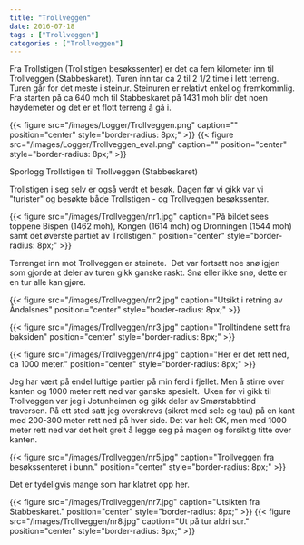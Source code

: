 ```yaml
---
title: "Trollveggen"
date: 2016-07-18
tags : ["Trollveggen"]
categories : ["Trollveggen"]
---
```

Fra Trollstigen (Trollstigen besøkssenter) er det ca fem kilometer inn til Trollveggen (Stabbeskaret). Turen inn tar ca 2 til 2 1/2 time i lett terreng. Turen går for det meste i steinur. Steinuren er relativt enkel og fremkommlig. Fra starten på ca 640 moh til Stabbeskaret på 1431 moh blir det noen høydemeter og det er et flott terreng å gå i.

{{< figure src="/images/Logger/Trollveggen.png" caption="" position="center" style="border-radius: 8px;" >}}
{{< figure src="/images/Logger/Trollveggen_eval.png" caption="" position="center" style="border-radius: 8px;" >}}

Sporlogg Trollstigen til Trollveggen (Stabbeskaret)

Trollstigen i seg selv er også verdt et besøk. Dagen før vi gikk var vi "turister" og besøkte både Trollstigen - og Trollveggen besøkssenter.  

{{< figure src="/images/Trollveggen/nr1.jpg" caption="På bildet sees toppene Bispen (1462 moh), Kongen (1614 moh) og Dronningen (1544 moh) samt det øverste partiet av Trollstigen." position="center" style="border-radius: 8px;" >}}

Terrenget inn mot Trollveggen er steinete.  Det var fortsatt noe snø igjen som gjorde at deler av turen gikk ganske raskt. Snø eller ikke snø, dette er en tur alle kan gjøre.  

{{< figure src="/images/Trollveggen/nr2.jpg" caption="Utsikt i retning av Åndalsnes" position="center" style="border-radius: 8px;" >}}

{{< figure src="/images/Trollveggen/nr3.jpg" caption="Trolltindene sett fra baksiden" position="center" style="border-radius: 8px;" >}}

{{< figure src="/images/Trollveggen/nr4.jpg" caption="Her er det rett ned, ca 1000 meter." position="center" style="border-radius: 8px;" >}}

Jeg har vært på endel luftige partier på min ferd i fjellet. Men å stirre over kanten og 1000 meter rett ned var ganske spesielt.  Uken før vi gikk til Trollveggen var jeg i Jotunheimen og gikk deler av Smørstabbtind traversen. På ett sted satt jeg overskrevs (sikret med sele og tau) på en kant med 200-300 meter rett ned på hver side. Det var helt OK, men med 1000 meter rett ned var det helt greit å legge seg på magen og forsiktig titte over kanten.  

{{< figure src="/images/Trollveggen/nr5.jpg" caption="Trollveggen fra besøkssenteret i bunn." position="center" style="border-radius: 8px;" >}}

Det er tydeligvis mange som har klatret opp her.

{{< figure src="/images/Trollveggen/nr7.jpg" caption="Utsikten fra Stabbeskaret." position="center" style="border-radius: 8px;" >}}
{{< figure src="/images/Trollveggen/nr8.jpg" caption="Ut på tur aldri sur." position="center" style="border-radius: 8px;" >}}

